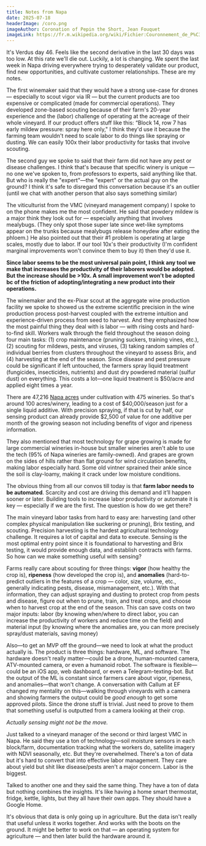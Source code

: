 ```yaml
---
title: Notes from Napa
date: 2025-07-18
headerImage: /coro.png
imageAuthor: Coronation of Pepin the Short, Jean Fouquet
imageLink: https://fr.m.wikipedia.org/wiki/Fichier:Couronnement_de_P%C3%A9pin_le_Bref.jpg
---
```

It's Verdus day 46. Feels like the second derivative in the last 30 days was too low. At this rate we'll die out. Luckily, a lot is changing. We spent the last week in Napa driving everywhere trying to desperately validate our product, find new opportunities, and cultivate customer relationships. These are my notes.

The first winemaker said that they would have a strong use-case for drones — especially to scout vigor via IR — but the current products are too expensive or complicated (made for commercial operations). They developed zone-based scouting because of their farm's 20-year experience and the (labor) challenge of operating at the acreage of their whole vineyard. If our product offers stuff like this: “Block 14, row 7 has early mildew pressure: spray here only," I think they'd use it because the farming team wouldn't need to scale labor to do things like spraying or dusting. We can easily 100x their labor productivity for tasks that involve scouting. 

The second guy we spoke to said that their farm did not have any pest or disease challenges. I think that's because that specific winery is unique — no one we've spoken to, from professors to experts, said anything like that. But who is really the "expert"—the "expert" or the actual guy on the ground? I think it's safe to disregard this conversation because it's an outlier (until we chat with another person that also says something similar) 

The viticulturist from the VMC (vineyard management company) I spoke to on the phone makes me the most confident. He said that powdery mildew is a major think they look out for — especially anything that involves mealybugs. (They only spot those super late since wet-like symptoms appear on the trunks because mealybugs release honeydew after eating the phloem.) He also pointed out that their #1 problem is operating at large scales, mostly due to labor. If our tool 10x's their productivity (I'm confident marginal improvements won't convince them to buy it) then they'd use it.

**Since labor seems to be the most universal pain point, I think any tool we make that increases the productivity of their laborers would be adopted. But the increase should be >10x. A small improvement won't be adopted bc of the friction of adopting/integrating a new product into their operations.**

The winemaker and the ex-Pixar scout at the aggregate wine production facility we spoke to showed us the extreme scientific precision in the wine production process post-harvest coupled with the extreme intuition and experience-driven process from seed to harvest. And they emphasized how the most painful thing they deal with is labor — with rising costs and hard-to-find skill. Workers walk through the field throughout the season doing four main tasks: (1) crop maintenance (pruning suckers, training vines, etc.), (2) scouting for mildews, pests, and viruses, (3) taking random samples of individual berries from clusters throughout the vineyard to assess Brix, and (4) harvesting at the end of the season. Since disease and pest pressure could be significant if left untouched, the farmers spray liquid treatment (fungicides, insecticides, nutrients) and dust dry powdered material (sulfur dust) on everything. This costs a lot—one liquid treatment is $50/acre and applied eight times a year. 

There are 47,216 [Napa acres](https://napavintners.com/press/docs/napa_valley_fast_facts.pdf) under cultivation with 475 wineries. So that's around 100 acres/winery, leading to a cost of $40,000/season just for a single liquid additive. With precision spraying, if that is cut by half, our sensing product can already provide $2,500 of value for one additive per month of the growing season not including benefits of vigor and ripeness information.

They also mentioned that most technology for grape growing is made for large commercial wineries in-house but smaller wineries aren't able to use the tech (95% of Napa wineries are family-owned). And grapes are grown on the sides of hills rather than flat ground for wind circulation benefits, making labor especially hard. Some old vintner sprained their ankle since the soil is clay-loamy, making it crack under low moisture conditions.

The obvious thing from all our convos till today is that **farm labor needs to be automated**. Scarcity and cost are driving this demand and it’ll happen sooner or later. Building tools to increase labor productivity or automate it is key — especially if we are the first. The question is how do we get there? 

The main vineyard labor tasks from hard to easy are: harvesting (and other complex physical manipulation like suckering or pruning), Brix testing, and scouting. Precision harvesting is the hardest agricultural technology challenge. It requires a lot of capital and data to execute. Sensing is the most optimal entry point since it is foundational to harvesting and Brix testing, it would provide enough data, and establish contracts with farms. So how can we make something useful with sensing? 

Farms really care about scouting for three things: **vigor** (how healthy the crop is), **ripeness** (how developed the crop is), and **anomalies** (hard-to-predict outliers in the features of a crop — color, size, volume, etc., generally indicating pests, disease, mismanagement, etc.). With that information, they can adjust spraying and dusting to protect crop from pests and disease, figure out when to prune, train, and treat crops, and choose when to harvest crop at the end of the season. This can save costs on two major inputs: labor (by knowing when/where to direct labor, you can increase the productivity of workers and reduce time on the field) and material input (by knowing where the anomalies are, you can more precisely spray/dust materials, saving money)

Also—to get an MVP off the ground—we need to look at what the product actually is. The product is three things: hardware, ML, and software. The hardware doesn't really matter—could be a drone, human-mounted camera, ATV-mounted camera, or even a humanoid robot. The software is flexible—could be an iOS app, web dashboard, or even a Telegram-texting-bot. But the output of the ML is constant since farmers care about vigor, ripeness, and anomalies—that won't change. A conversation with Callum at EF changed my mentality on this—walking through vineyards with a camera and showing farmers the output could be *good enough* to get some approved pilots. Since the drone stuff is trivial. Just need to prove to them that something useful is outputted from a camera looking at their crop.

*Actually sensing might not be the move.*

Just talked to a vineyard manager of the second or third largest VMC in Napa. He said they use a ton of technology—soil moisture sensors in each block/farm, documentation tracking what the workers do, satellite imagery with NDVI seasonally, etc. But they're overwhelmed. There's a ton of data but it's hard to convert that into effective labor management. They care about yield but shit like disease/pests aren't a major concern. Labor is the biggest.

Talked to another one and they said the same thing. They have a ton of data but nothing combines the insights. It's like having a home smart thermostat, fridge, kettle, lights, but they all have their own apps. They should have a Google Home. 

It's obvious that data is only going up in agriculture. But the data isn't really that useful unless it works together. And works with the boots on the ground. It might be better to work on that — an operating system for agriculture — and then later build the hardware around it.
